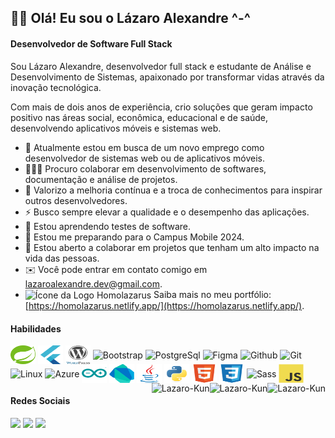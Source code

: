 ## 👋🏻 Olá! Eu sou o Lázaro Alexandre ^-^

#### Desenvolvedor de Software Full Stack

Sou Lázaro Alexandre, desenvolvedor full stack e estudante de Análise e Desenvolvimento de Sistemas, apaixonado por transformar vidas através da inovação tecnológica. 

Com mais de dois anos de experiência, crio soluções que geram impacto positivo nas áreas social, econômica, educacional e de saúde, desenvolvendo aplicativos móveis e sistemas web.

* 🔭  Atualmente estou em busca de um novo emprego como desenvolvedor de sistemas web ou de aplicativos móveis.
* 🧑🏻‍💻  Procuro colaborar em desenvolvimento de softwares, documentação e análise de projetos.
* 🌱  Valorizo a melhoria contínua e a troca de conhecimentos para inspirar outros desenvolvedores.
* ⚡  Busco sempre elevar a qualidade e o desempenho das aplicações.
* 🧠  Estou aprendendo testes de software.
* 🚀  Estou me preparando para o Campus Mobile 2024.
* 🤝  Estou aberto a colaborar em projetos que tenham um alto impacto na vida das pessoas.
* ✉️  Você pode entrar em contato comigo em [lazaroalexandre.dev@gmail.com](mailto:lazaroalexandre.dev@gmail.com).
* <img align="center" alt="Ícone da Logo Homolazarus" height="20" width="20" src="https://homolazarus.netlify.app/assets/images/logo-icon.png"> Saiba mais no meu portfólio: [https://homolazarus.netlify.app/](https://homolazarus.netlify.app/).

#### Habilidades

<div style="display: inline_block">
    <div>
      <img align="center" alt="Spring" height="30" width="40" src="https://raw.githubusercontent.com/devicons/devicon/master/icons/spring/spring-original.svg">
      <img align="center" alt="Flutter" height="30" width="40" src="https://raw.githubusercontent.com/devicons/devicon/master/icons/flutter/flutter-original.svg">
      <img align="center" alt="Wordpress" height="30" width="40" src="https://raw.githubusercontent.com/devicons/devicon/master/icons/wordpress/wordpress-original.svg">
      <img align="center" alt="Bootstrap" height="30" width="40" src="https://cdn.jsdelivr.net/gh/devicons/devicon@latest/icons/bootstrap/bootstrap-original-wordmark.svg"/>    
      <img align="center" alt="PostgreSql" height="30" width="40" src="https://cdn.jsdelivr.net/gh/devicons/devicon@latest/icons/postgresql/postgresql-plain-wordmark.svg"/>  
      <img align="center" alt="Figma" height="30" width="40" src="https://cdn.jsdelivr.net/gh/devicons/devicon@latest/icons/figma/figma-original.svg" />
      <img  align="center" alt="Github" height="30" width="40" src="https://cdn.jsdelivr.net/gh/devicons/devicon@latest/icons/github/github-original-wordmark.svg"/>    
      <img align="center" alt="Git" height="30" width="40" src="https://cdn.jsdelivr.net/gh/devicons/devicon@latest/icons/git/git-original-wordmark.svg" />    
      <img align="center" alt="Linux" height="30" width="40" src="https://cdn.jsdelivr.net/gh/devicons/devicon@latest/icons/linux/linux-original.svg" />    
      <img  align="center" alt="Azure" height="30" width="40" src="https://cdn.jsdelivr.net/gh/devicons/devicon@latest/icons/azure/azure-original.svg" />
      <img align="center" alt="Arduino" height="30" width="40" src="https://raw.githubusercontent.com/devicons/devicon/master/icons/arduino/arduino-original.svg">
      <img align="center" alt="Dart" height="30" width="40" src="https://raw.githubusercontent.com/devicons/devicon/master/icons/dart/dart-original.svg">
      <img align="center" alt="Java" height="30" width="40" src="https://raw.githubusercontent.com/devicons/devicon/master/icons/java/java-original.svg">
      <img align="center" alt="Python" height="30" width="40" src="https://raw.githubusercontent.com/devicons/devicon/master/icons/python/python-original.svg">
      <img align="center" alt="HTML" height="30" width="40" src="https://raw.githubusercontent.com/devicons/devicon/master/icons/html5/html5-original.svg">
      <img align="center" alt="CSS" height="30" width="40" src="https://raw.githubusercontent.com/devicons/devicon/master/icons/css3/css3-original.svg">
      <img  align="center" alt="Sass" height="30" width="40" src="https://cdn.jsdelivr.net/gh/devicons/devicon@latest/icons/sass/sass-original.svg" />
      <img align="center" alt="Js" height="30" width="40" src="https://raw.githubusercontent.com/devicons/devicon/master/icons/javascript/javascript-original.svg">
    </div>
    <div>
        <img align="right" alt="Lazaro-Kun" height="70" src="https://lh3.googleusercontent.com/a/ACg8ocKWVOMTYWZ5zhfPc77SJfjOVft03i6j86tNkrVO3q7If9CSUeJIVLIUCRLYsWr0auF0emnDXP6GuBIosb_wuAZgpjq4ZKZO=s288-c-no">
        <img align="right" alt="Lazaro-Kun" height="70" src="https://lh3.googleusercontent.com/a/ACg8ocJa8urZNsmxv0C57yFBk8G1icI463odOyjdkPDtDTWbTbhTz-Q=s288-c-no">
        <img align="right" alt="Lazaro-Kun" height="70" src="https://lh3.googleusercontent.com/a/ACg8ocJJ2VULCYBRO2acYCxHgS3nSITpxa8449z-B0IadeKSPA1TvME=s288-c-no">
    </div>
</div>

#### Redes Sociais

<div> 
  <a href="https://www.linkedin.com/in/l%C3%A1zaro-alexandre-92278a233?utm_source=share&utm_campaign=share_via&utm_content=profile&utm_medium=android_app" target="_blank"><img src="https://img.shields.io/badge/-LinkedIn-%230077B5?style=for-the-badge&logo=linkedin&logoColor=white" target="_blank"></a> 
  <a href="https://www.instagram.com/homolazarus/" target="_blank"><img src="https://img.shields.io/badge/-Instagram-%23E4405F?style=for-the-badge&logo=instagram&logoColor=white" target="_blank"></a>
  <a href = "mailto:lazaroalexandre.dev@gmail.com"><img src="https://img.shields.io/badge/-Gmail-%23333?style=for-the-badge&logo=gmail&logoColor=white" target="_blank"> 
  </a>
</div>

